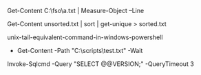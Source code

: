Get-Content C:\fso\a.txt | Measure-Object –Line

Get-Content unsorted.txt | sort | get-unique > sorted.txt

unix-tail-equivalent-command-in-windows-powershell

- Get-Content -Path "C:\scripts\test.txt" -Wait

Invoke-Sqlcmd -Query "SELECT @@VERSION;" -QueryTimeout 3
